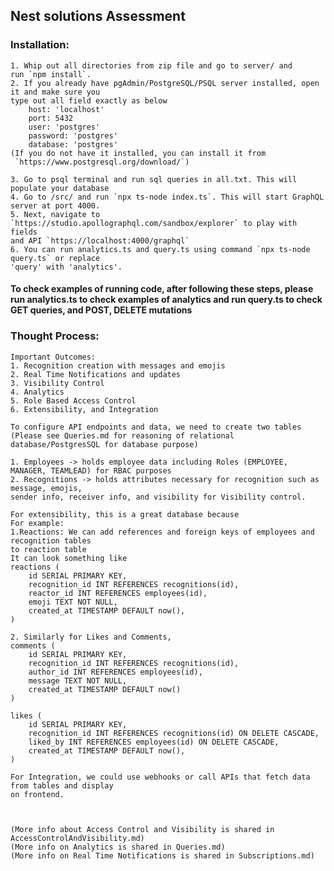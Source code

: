 ## Nest solutions Assessment

### Installation:

    1. Whip out all directories from zip file and go to server/ and
    run `npm install`.
    2. If you already have pgAdmin/PostgreSQL/PSQL server installed, open it and make sure you
    type out all field exactly as below
        host: 'localhost'
        port: 5432
        user: 'postgres'
        password: 'postgres'
        database: 'postgres'
    (If you do not have it installed, you can install it from
     `https://www.postgresql.org/download/`)

    3. Go to psql terminal and run sql queries in all.txt. This will populate your database
    4. Go to /src/ and run `npx ts-node index.ts`. This will start GraphQL server at port 4000.
    5. Next, navigate to `https://studio.apollographql.com/sandbox/explorer` to play with fields
    and API `https://localhost:4000/graphql`
    6. You can run analytics.ts and query.ts using command `npx ts-node query.ts` or replace
    'query' with 'analytics'.

#### To check examples of running code, after following these steps, please run analytics.ts to check examples of analytics and run query.ts to check GET queries, and POST, DELETE mutations

### Thought Process:

    Important Outcomes:
    1. Recognition creation with messages and emojis
    2. Real Time Notifications and updates
    3. Visibility Control
    4. Analytics
    5. Role Based Access Control
    6. Extensibility, and Integration

    To configure API endpoints and data, we need to create two tables
    (Please see Queries.md for reasoning of relational database/PostgresSQL for database purpose)

    1. Employees -> holds employee data including Roles (EMPLOYEE, MANAGER, TEAMLEAD) for RBAC purposes
    2. Recognitions -> holds attributes necessary for recognition such as message, emojis,
    sender info, receiver info, and visibility for Visibility control.

    For extensibility, this is a great database because
    For example:
    1.Reactions: We can add references and foreign keys of employees and recognition tables
    to reaction table
    It can look something like
    reactions (
        id SERIAL PRIMARY KEY,
        recognition_id INT REFERENCES recognitions(id),
        reactor_id INT REFERENCES employees(id),
        emoji TEXT NOT NULL,
        created_at TIMESTAMP DEFAULT now(),
    )

    2. Similarly for Likes and Comments,
    comments (
        id SERIAL PRIMARY KEY,
        recognition_id INT REFERENCES recognitions(id),
        author_id INT REFERENCES employees(id),
        message TEXT NOT NULL,
        created_at TIMESTAMP DEFAULT now()
    )

    likes (
        id SERIAL PRIMARY KEY,
        recognition_id INT REFERENCES recognitions(id) ON DELETE CASCADE,
        liked_by INT REFERENCES employees(id) ON DELETE CASCADE,
        created_at TIMESTAMP DEFAULT now(),
    )

    For Integration, we could use webhooks or call APIs that fetch data from tables and display
    on frontend.



    (More info about Access Control and Visibility is shared in AccessControlAndVisibility.md)
    (More info on Analytics is shared in Queries.md)
    (More info on Real Time Notifications is shared in Subscriptions.md)
